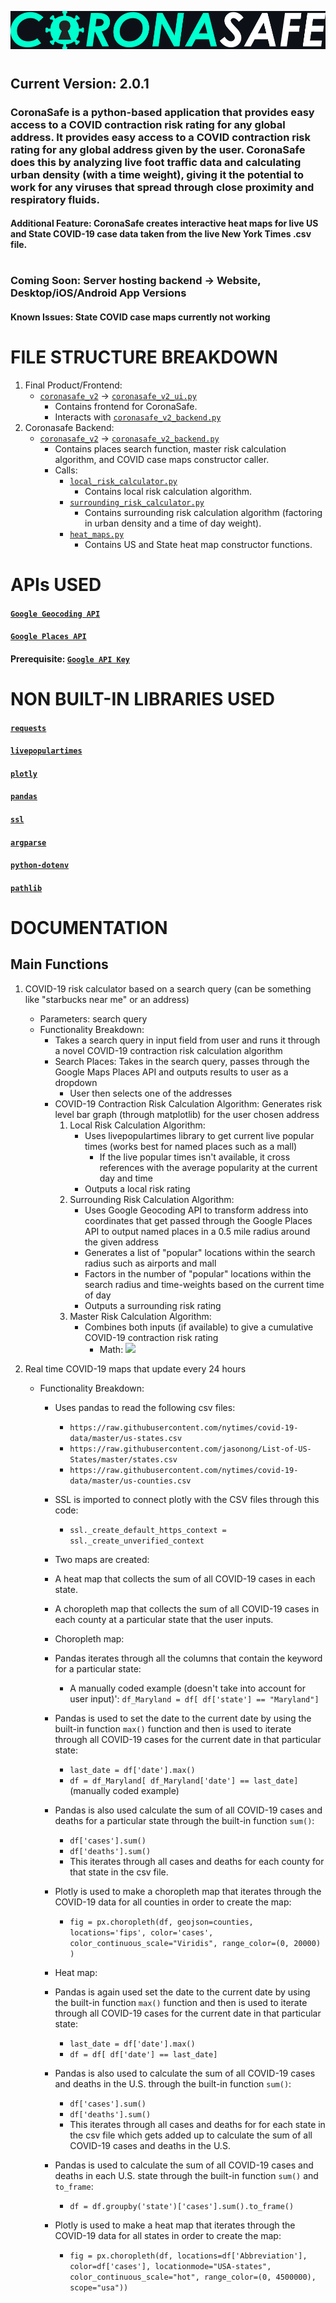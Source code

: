 ![alt text](coronasafe_v2/coronasafe_full_logo_black_background.png)
#
## **Current Version: 2.0.1**
### **CoronaSafe is a python-based application that provides easy access to a COVID contraction risk rating for any global address. It provides easy access to a COVID contraction risk rating for any global address given by the user. CoronaSafe does this by analyzing live foot traffic data and calculating urban density (with a time weight), giving it the potential to work for any viruses that spread through close proximity and respiratory fluids.**
#### **Additional Feature: CoronaSafe creates interactive heat maps for live US and State COVID-19 case data taken from the live New York Times .csv file.**
#
### **Coming Soon**: **Server hosting backend** &rarr; **Website, Desktop/iOS/Android App Versions**
#### **Known Issues**: **State COVID case maps currently not working**
#
# **FILE STRUCTURE BREAKDOWN**
1. Final Product/Frontend:
    - [`coronasafe_v2`](coronasafe_v2) &rarr; [`coronasafe_v2_ui.py`](coronasafe_v2/coronasafe_v2_ui.py)
        - Contains frontend for CoronaSafe.
        - Interacts with [`coronasafe_v2_backend.py`](coronasafe_v2/coronasafe_v2_backend.py)
2. Coronasafe Backend:
    - [`coronasafe_v2`](coronasafe_v2) &rarr; [`coronasafe_v2_backend.py`](coronasafe_v2/coronasafe_v2_backend.py)
        - Contains places search function, master risk calculation algorithm, and COVID case maps constructor caller.
        - Calls:
            - [`local_risk_calculator.py`](coronasafe_v2/local_risk_calculator.py)
                - Contains local risk calculation algorithm.
            - [`surrounding_risk_calculator.py`](coronasafe_v2/surrounding_risk_calculator.py)
                - Contains surrounding risk calculation algorithm (factoring in urban density and a time of day weight).
            - [`heat_maps.py`](coronasafe_v2/heat_maps.py)
                - Contains US and State heat map constructor functions.
#
# **APIs USED**
#### [`Google Geocoding API`](https://developers.google.com/maps/documentation/geocoding/overview)
#### [`Google Places API`](https://developers.google.com/maps/documentation/places/web-service/overview)
#### **Prerequisite**: [`Google API Key`](https://developers.google.com/maps/documentation/javascript/get-api-key)
#
# **NON BUILT-IN LIBRARIES USED**
#### [`requests`](https://pypi.org/project/requests/)
#### [`livepopulartimes`](https://github.com/GrocerCheck/LivePopularTimes)
#### [`plotly`](https://plotly.com/python/getting-started/)
#### [`pandas`](https://pandas.pydata.org/docs/getting_started/install.html)
#### [`ssl`](https://pypi.org/project/ssl/)
#### [`argparse`](https://pypi.org/project/argparse/)
#### [`python-dotenv`](https://pypi.org/project/python-dotenv/)
#### [`pathlib`](https://pypi.org/project/pathlib/)
#
# **DOCUMENTATION**
## **Main Functions**
1. COVID-19 risk calculator based on a search query (can be something like "starbucks near me" or an address)
    - Parameters: search query
    - Functionality Breakdown:
        - Takes a search query in input field from user and runs it through a novel COVID-19 contraction risk calculation algorithm
        - Search Places: Takes in the search query, passes through the Google Maps Places API and outputs results to user as a dropdown
            - User then selects one of the addresses
        - COVID-19 Contraction Risk Calculation Algorithm: Generates risk level bar graph (through matplotlib) for the user chosen address
            1. Local Risk Calculation Algorithm:
                - Uses livepopulartimes library to get current live popular times (works best for named places such as a mall)
                    - If the live popular times isn't available, it cross references with the average popularity at the current day and time
                - Outputs a local risk rating
            2. Surrounding Risk Calculation Algorithm:
                - Uses Google Geocoding API to transform address into coordinates that get passed through the Google Places API to output named places in a 0.5 mile radius around the given address
                - Generates a list of "popular" locations within the search radius such as airports and mall
                - Factors in the number of "popular" locations within the search radius and time-weights based on the current time of day
                - Outputs a surrounding risk rating
            3. Master Risk Calculation Algorithm:
                - Combines both inputs (if available) to give a cumulative COVID-19 contraction risk rating
                    - Math: <img src="https://render.githubusercontent.com/render/math?math=e^{i \pi} = -1">
        
2. Real time COVID-19 maps that update every 24 hours
    * Functionality Breakdown:

      * Uses pandas to read the following csv files:

          * ``https://raw.githubusercontent.com/nytimes/covid-19-data/master/us-states.csv``
          * `https://raw.githubusercontent.com/jasonong/List-of-US-States/master/states.csv`
          * `https://raw.githubusercontent.com/nytimes/covid-19-data/master/us-counties.csv`
        
      * SSL is imported to connect plotly with the CSV files through this code:
          * ``ssl._create_default_https_context = ssl._create_unverified_context``
      
      * Two maps are created:

      * A heat map that collects the sum of all COVID-19 cases in each state.
      * A choropleth map that collects the sum of all COVID-19 cases in each county at a particular state that the user inputs.
      
      * Choropleth map:
      * Pandas iterates through all the columns that contain the keyword for a particular state:
        * A manually coded example (doesn't take into account for user input)': ``df_Maryland = df[ df['state'] == "Maryland"]``
      * Pandas is used to set the date to the current date by using the built-in  function `max()` function and then is used to iterate through all COVID-19 cases for the current date in that particular state:
        * `last_date = df['date'].max()`
        * `df = df_Maryland[ df_Maryland['date'] == last_date]` (manually coded example)
      * Pandas is also used calculate the sum of all COVID-19 cases and deaths for a particular state through the built-in function `sum()`:
        * `df['cases'].sum()`
        * `df['deaths'].sum()`
        * This iterates through all cases and deaths for each county for that state in the csv file.
      * Plotly is used to make a choropleth map that iterates through the COVID-19 data for all counties in order to create the map:
        * `fig = px.choropleth(df, geojson=counties, locations='fips', color='cases', color_continuous_scale="Viridis", range_color=(0, 20000) )`
        
      * Heat map:
      * Pandas is again used set the date to the current date by using the built-in  function `max()` function and then is used to iterate through all COVID-19 cases for the current date in that particular state:

        * `last_date = df['date'].max()`
        * `df = df[ df['date'] == last_date]`
      * Pandas is also used to calculate the sum of all COVID-19 cases and deaths in the U.S. through the built-in function `sum()`:

        * `df['cases'].sum()`
        * `df['deaths'].sum()`
        * This iterates through all cases and deaths for for each state in the csv file which gets added up to calculate the sum of all COVID-19 cases and deaths in the U.S.
      * Pandas is used to calculate the sum of all COVID-19 cases and deaths in each U.S. state through the built-in function `sum()` and `to_frame`:

        * `df = df.groupby('state')['cases'].sum().to_frame()`
      * Plotly is used to make a heat map that iterates through the COVID-19 data for all states in order to create the map:

        * `fig = px.choropleth(df, locations=df['Abbreviation'], color=df['cases'], locationmode="USA-states", color_continuous_scale="hot", range_color=(0, 4500000), scope="usa"))`
